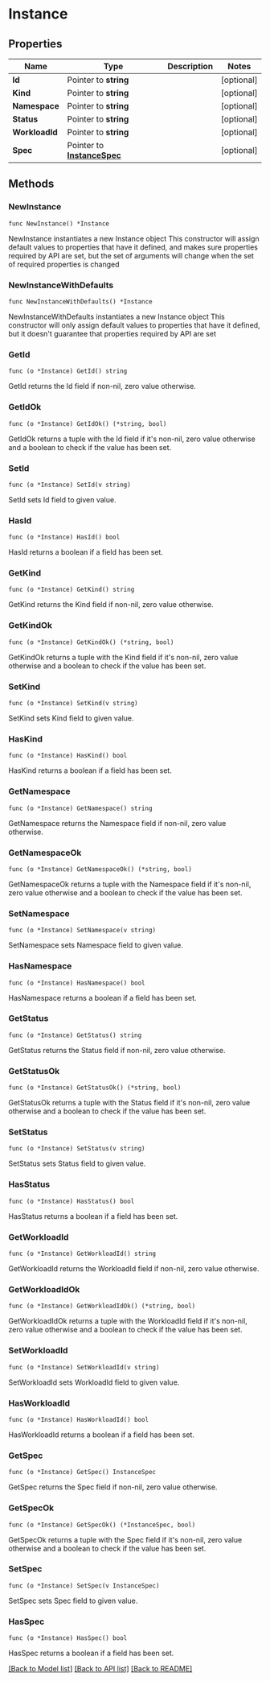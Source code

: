 # Instance

## Properties

Name | Type | Description | Notes
------------ | ------------- | ------------- | -------------
**Id** | Pointer to **string** |  | [optional] 
**Kind** | Pointer to **string** |  | [optional] 
**Namespace** | Pointer to **string** |  | [optional] 
**Status** | Pointer to **string** |  | [optional] 
**WorkloadId** | Pointer to **string** |  | [optional] 
**Spec** | Pointer to [**InstanceSpec**](InstanceSpec.md) |  | [optional] 

## Methods

### NewInstance

`func NewInstance() *Instance`

NewInstance instantiates a new Instance object
This constructor will assign default values to properties that have it defined,
and makes sure properties required by API are set, but the set of arguments
will change when the set of required properties is changed

### NewInstanceWithDefaults

`func NewInstanceWithDefaults() *Instance`

NewInstanceWithDefaults instantiates a new Instance object
This constructor will only assign default values to properties that have it defined,
but it doesn't guarantee that properties required by API are set

### GetId

`func (o *Instance) GetId() string`

GetId returns the Id field if non-nil, zero value otherwise.

### GetIdOk

`func (o *Instance) GetIdOk() (*string, bool)`

GetIdOk returns a tuple with the Id field if it's non-nil, zero value otherwise
and a boolean to check if the value has been set.

### SetId

`func (o *Instance) SetId(v string)`

SetId sets Id field to given value.

### HasId

`func (o *Instance) HasId() bool`

HasId returns a boolean if a field has been set.

### GetKind

`func (o *Instance) GetKind() string`

GetKind returns the Kind field if non-nil, zero value otherwise.

### GetKindOk

`func (o *Instance) GetKindOk() (*string, bool)`

GetKindOk returns a tuple with the Kind field if it's non-nil, zero value otherwise
and a boolean to check if the value has been set.

### SetKind

`func (o *Instance) SetKind(v string)`

SetKind sets Kind field to given value.

### HasKind

`func (o *Instance) HasKind() bool`

HasKind returns a boolean if a field has been set.

### GetNamespace

`func (o *Instance) GetNamespace() string`

GetNamespace returns the Namespace field if non-nil, zero value otherwise.

### GetNamespaceOk

`func (o *Instance) GetNamespaceOk() (*string, bool)`

GetNamespaceOk returns a tuple with the Namespace field if it's non-nil, zero value otherwise
and a boolean to check if the value has been set.

### SetNamespace

`func (o *Instance) SetNamespace(v string)`

SetNamespace sets Namespace field to given value.

### HasNamespace

`func (o *Instance) HasNamespace() bool`

HasNamespace returns a boolean if a field has been set.

### GetStatus

`func (o *Instance) GetStatus() string`

GetStatus returns the Status field if non-nil, zero value otherwise.

### GetStatusOk

`func (o *Instance) GetStatusOk() (*string, bool)`

GetStatusOk returns a tuple with the Status field if it's non-nil, zero value otherwise
and a boolean to check if the value has been set.

### SetStatus

`func (o *Instance) SetStatus(v string)`

SetStatus sets Status field to given value.

### HasStatus

`func (o *Instance) HasStatus() bool`

HasStatus returns a boolean if a field has been set.

### GetWorkloadId

`func (o *Instance) GetWorkloadId() string`

GetWorkloadId returns the WorkloadId field if non-nil, zero value otherwise.

### GetWorkloadIdOk

`func (o *Instance) GetWorkloadIdOk() (*string, bool)`

GetWorkloadIdOk returns a tuple with the WorkloadId field if it's non-nil, zero value otherwise
and a boolean to check if the value has been set.

### SetWorkloadId

`func (o *Instance) SetWorkloadId(v string)`

SetWorkloadId sets WorkloadId field to given value.

### HasWorkloadId

`func (o *Instance) HasWorkloadId() bool`

HasWorkloadId returns a boolean if a field has been set.

### GetSpec

`func (o *Instance) GetSpec() InstanceSpec`

GetSpec returns the Spec field if non-nil, zero value otherwise.

### GetSpecOk

`func (o *Instance) GetSpecOk() (*InstanceSpec, bool)`

GetSpecOk returns a tuple with the Spec field if it's non-nil, zero value otherwise
and a boolean to check if the value has been set.

### SetSpec

`func (o *Instance) SetSpec(v InstanceSpec)`

SetSpec sets Spec field to given value.

### HasSpec

`func (o *Instance) HasSpec() bool`

HasSpec returns a boolean if a field has been set.


[[Back to Model list]](../README.md#documentation-for-models) [[Back to API list]](../README.md#documentation-for-api-endpoints) [[Back to README]](../README.md)



